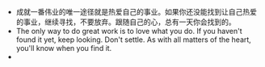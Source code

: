 - 成就一番伟业的唯一途径就是热爱自己的事业。如果你还没能找到让自己热爱的事业，继续寻找，不要放弃。跟随自己的心，总有一天你会找到的。
- The only way to do great work is to love what you do. If you haven't found it yet, keep looking. Don't settle. As with all matters of the heart, you'll know when you find it.
-
